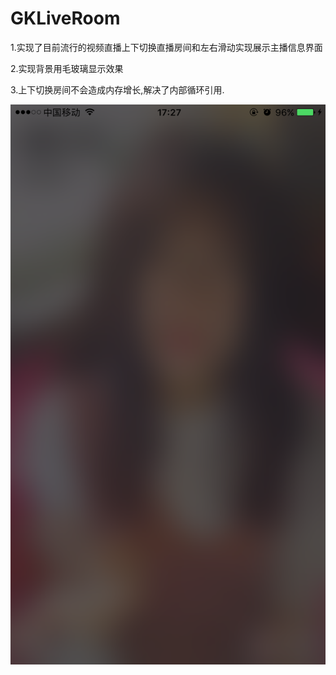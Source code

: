 # GKLiveRoom
1.实现了目前流行的视频直播上下切换直播房间和左右滑动实现展示主播信息界面

2.实现背景用毛玻璃显示效果

3.上下切换房间不会造成内存增长,解决了内部循环引用.

 ![image](https://github.com/15202284857/GKLiveRoom/blob/master/picture/IMG_0132.PNG)
